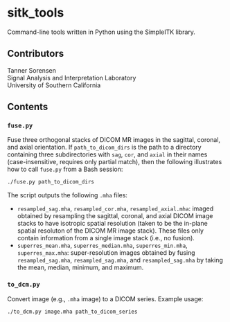 # sitk_tools

Command-line tools written in Python using the SimpleITK library.

## Contributors

Tanner Sorensen  
Signal Analysis and Interpretation Laboratory   
University of Southern California

## Contents

### `fuse.py`

Fuse three orthogonal stacks of DICOM MR images in the sagittal, coronal, and axial orientation. If `path_to_dicom_dirs` is the path to a directory containing three subdirectories with `sag`, `cor`, and `axial` in their names (case-insensitive, requires only partial match), then the following illustrates how to call `fuse.py` from a Bash session:
```bash
./fuse.py path_to_dicom_dirs
```
The script outputs the following `.mha` files:

* `resampled_sag.mha`, `resampled_cor.mha`, `resampled_axial.mha`: imaged obtained by resampling the sagittal, coronal, and axial DICOM image stacks to have isotropic spatial resolution (taken to be the in-plane spatial resoluton of the DICOM MR image stack). These files only contain information from a single image stack (i.e., no fusion).
* `superres_mean.mha`, `superres_median.mha`, `superres_min.mha`, `superres_max.mha`: super-resolution images obtained by fusing `resampled_sag.mha`, `resampled_sag.mha`, and `resampled_sag.mha` by taking the mean, median, minimum, and maximum.

### `to_dcm.py`

Convert image (e.g., `.mha` image) to a DICOM series. Example usage:
```bash
./to_dcm.py image.mha path_to_dicom_series
```
